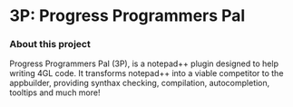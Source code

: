 # 3P: Progress Programmers Pal #

### About this project ###

Progress Programmers Pal (3P), is a notepad++ plugin designed to help writing 4GL code. It transforms notepad++ into a viable competitor to the appbuilder, providing synthax checking, compilation, autocompletion, tooltips and much more!